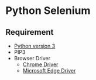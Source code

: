 # Python Selenium

## Requirement
- [Python version 3](https://www.python.org/downloads/)
- PIP3
- Browser Driver
  - [Chrome Driver](https://chromedriver.chromium.org)
  - [Microsoft Edge Driver](https://developer.microsoft.com/en-us/microsoft-edge/tools/webdriver/)
